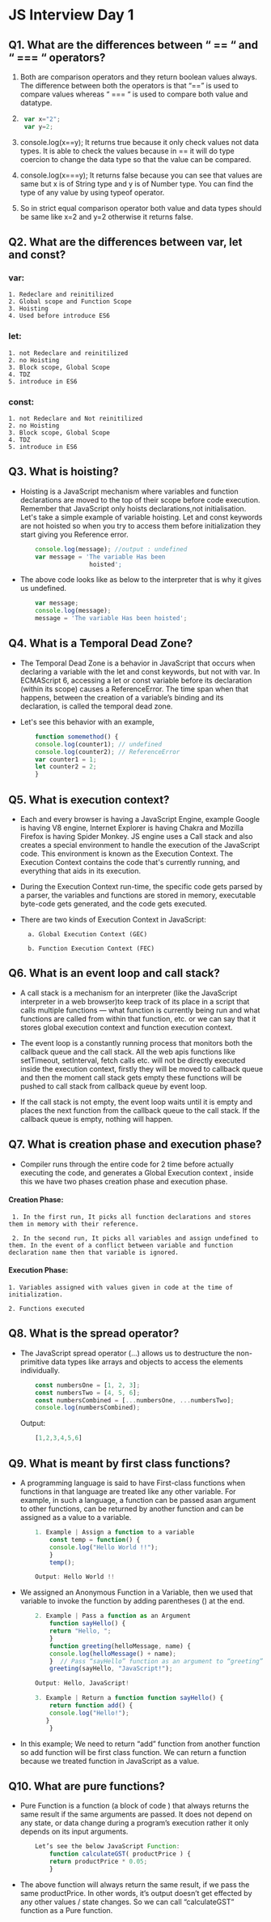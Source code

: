 
# JS Interview Day 1

## Q1. What are the differences between “ == “ and “ === “ operators?
1. Both are comparison operators and they      return boolean values always. The difference between both the operators is that “==” is used to compare values whereas “ === “ is used to compare both value and datatype.

2. ```js
    var x="2";  
    var y=2;
   ```

3. console.log(x==y); It returns true because it only check values not data types. It is able to check the values because in == it will do type coercion to change the data type so that the value can be compared.

4. console.log(x===y); It returns false because you can see that values are same but x is of String type and y is of Number type. You can find the type of any value by using typeof operator.

5. So in strict equal comparison operator both value and data types should be same like x=2 and y=2 otherwise it returns false.

## Q2. What are the differences between var, let and const?

### var:
    1. Redeclare and reinitilized
    2. Global scope and Function Scope
    3. Hoisting
    4. Used before introduce ES6
### let:
    1. not Redeclare and reinitilized
    2. no Hoisting
    3. Block scope, Global Scope
    4. TDZ
    5. introduce in ES6
### const:
    1. not Redeclare and Not reinitilized 
    2. no Hoisting
    3. Block scope, Global Scope
    4. TDZ
    5. introduce in ES6

## Q3. What is hoisting?

- Hoisting is a JavaScript mechanism where variables and function declarations are moved to the top of their scope before code execution. Remember that JavaScript only hoists declarations,not initialisation. Let's take a simple example of variable hoisting. Let and const keywords are not hoisted so when you try to access them before initialization they start giving you Reference error. 
    ```js
        console.log(message); //output : undefined
        var message = 'The variable Has been
                       hoisted';
    ```  
 - The above code looks like as below to the interpreter that is why it gives us undefined.
    ```js   
        var message;
        console.log(message);
        message = 'The variable Has been hoisted';
    ```
## Q4. What is a Temporal Dead Zone?
- The Temporal Dead Zone is a behavior in JavaScript that occurs when declaring a variable with the let and const keywords, but not with var. In ECMAScript 6, accessing a let or const variable before its declaration (within its scope) causes a ReferenceError. The time span when that happens, between the creation of a variable’s binding and its declaration, is called the temporal dead zone.

- Let's see this behavior with an example,

    ```js
        function somemethod() {
        console.log(counter1); // undefined
        console.log(counter2); // ReferenceError
        var counter1 = 1;
        let counter2 = 2;
        }
    ```
## Q5. What is execution context?
- Each and every browser is having a JavaScript Engine, example Google is having V8 engine, Internet Explorer is having Chakra and Mozilla Firefox is having Spider Monkey. JS engine uses a Call stack and also creates a special environment to handle the execution of the JavaScript code. This environment is known as the Execution Context. The Execution Context contains the code that's currently running, and everything that aids in its execution.

- During the Execution Context run-time, the specific code gets parsed by a parser, the variables and functions are stored in memory, executable byte-code gets generated, and the code gets executed.
- There are two kinds of Execution Context in JavaScript:

        a. Global Execution Context (GEC)

        b. Function Execution Context (FEC)

## Q6. What is an event loop and call stack?
- A call stack is a mechanism for an interpreter (like the JavaScript interpreter in a web browser)to keep track of its place in a script that calls multiple functions — what function is currently being run and what functions are called from within that function, etc. or we can say that it stores global execution context and function execution context.

- The event loop is a constantly running process that monitors both the callback queue and the call stack. All the web apis functions like setTimeout, setInterval, fetch calls etc. will not be directly executed inside the execution context, firstly they will be moved to callback queue and then the moment call stack gets empty these functions will be pushed to call stack from callback queue by event loop.

- If the call stack is not empty, the event loop waits until it is empty and places the next function from the callback queue to the call stack. If the callback queue is empty, nothing will happen.

## Q7. What is creation phase and execution phase?
 - Compiler runs through the entire code for 2 time before actually executing the code, and generates a Global Execution context , inside this we have two phases creation phase and execution phase.

 #### Creation Phase:  
     1. In the first run, It picks all function declarations and stores them in memory with their reference. 

     2. In the second run, It picks all variables and assign undefined to them. In the event of a conflict between variable and function declaration name then that variable is ignored.

#### Execution Phase:
    1. Variables assigned with values given in code at the time of initialization.

    2. Functions executed

## Q8. What is the spread operator?
- The JavaScript spread operator (...) allows us to destructure the non-primitive data types like arrays and objects to access the elements individually.

    ```js
        const numbersOne = [1, 2, 3];
        const numbersTwo = [4, 5, 6];
        const numbersCombined = [...numbersOne, ...numbersTwo];
        console.log(numbersCombined);
    ```
    Output:
    ```js
        [1,2,3,4,5,6]
    ```
## Q9. What is meant by first class functions?
- A programming language is said to have First-class functions when functions in that language are treated like any other variable. For example, in such a language, a function can be passed asan argument to other functions, can be returned by another function and can be assigned as a value to a variable.

    ```js
        1. Example | Assign a function to a variable
            const temp = function() {
            console.log("Hello World !!");
            }
            temp();
    
        Output: Hello World !!
    ```
- We assigned an Anonymous Function in a Variable, then we used that variable to invoke the function by adding parentheses () at the end.

    ```js
        2. Example | Pass a function as an Argument
            function sayHello() {
            return "Hello, ";
            }
            function greeting(helloMessage, name) {
            console.log(helloMessage() + name);
            }  // Pass “sayHello” function as an argument to “greeting” function
            greeting(sayHello, "JavaScript!");

        Output: Hello, JavaScript!
    ```
    ```js
        3. Example | Return a function function sayHello() {
            return function add() {
            console.log("Hello!");
           }
            }
    ```
- In this example; We need to return “add” function from another function so add function will be first class function. We can return a function because we treated function in JavaScript as a value.

## Q10. What are pure functions?
- Pure Function is a function (a block of code ) that always returns the same result if the same arguments are passed. It does not depend on any state, or data change during a program’s execution rather it only depends on its input arguments.

    ```js
        Let’s see the below JavaScript Function:
            function calculateGST( productPrice ) {
            return productPrice * 0.05;
            }
    ```
- The above function will always return the same result, if we pass the same productPrice. In other words, it’s output doesn’t get effected by any other values / state changes. So we can call “calculateGST” function as a Pure function.